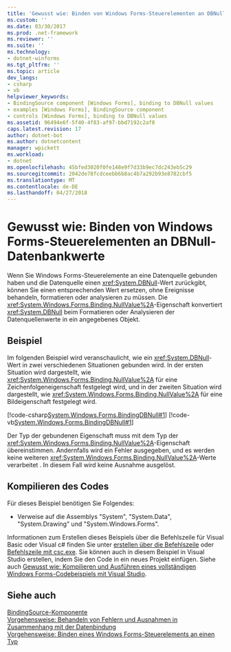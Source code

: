 ```yaml
---
title: 'Gewusst wie: Binden von Windows Forms-Steuerelementen an DBNull-Datenbankwerte'
ms.custom: ''
ms.date: 03/30/2017
ms.prod: .net-framework
ms.reviewer: ''
ms.suite: ''
ms.technology:
- dotnet-winforms
ms.tgt_pltfrm: ''
ms.topic: article
dev_langs:
- csharp
- vb
helpviewer_keywords:
- BindingSource component [Windows Forms], binding to DBNull values
- examples [Windows Forms], BindingSource component
- controls [Windows Forms], binding to DBNull values
ms.assetid: 96494e6f-5f40-4f83-af97-bbd7192c2af8
caps.latest.revision: 17
author: dotnet-bot
ms.author: dotnetcontent
manager: wpickett
ms.workload:
- dotnet
ms.openlocfilehash: 45bfed3020f0fe148e9f7d33b9ec7dc243eb5c29
ms.sourcegitcommit: 2042de78fcdceebb6b8ac4b7a292b93e8782cbf5
ms.translationtype: MT
ms.contentlocale: de-DE
ms.lasthandoff: 04/27/2018
---
```

# <a name="how-to-bind-windows-forms-controls-to-dbnull-database-values"></a>Gewusst wie: Binden von Windows Forms-Steuerelementen an DBNull-Datenbankwerte
Wenn Sie Windows Forms-Steuerelemente an eine Datenquelle gebunden haben und die Datenquelle einen <xref:System.DBNull>-Wert zurückgibt, können Sie einen entsprechenden Wert ersetzen, ohne Ereignisse behandeln, formatieren oder analysieren zu müssen. Die <xref:System.Windows.Forms.Binding.NullValue%2A>-Eigenschaft konvertiert <xref:System.DBNull> beim Formatieren oder Analysieren der Datenquellenwerte in ein angegebenes Objekt.  
  
## <a name="example"></a>Beispiel  
 Im folgenden Beispiel wird veranschaulicht, wie ein <xref:System.DBNull>-Wert in zwei verschiedenen Situationen gebunden wird. In der ersten Situation wird dargestellt, wie <xref:System.Windows.Forms.Binding.NullValue%2A> für eine Zeichenfolgeneigenschaft festgelegt wird, und in der zweiten Situation wird dargestellt, wie <xref:System.Windows.Forms.Binding.NullValue%2A> für eine Bildeigenschaft festgelegt wird.  
  
 [!code-csharp[System.Windows.Forms.BindingDBNull#1](../../../../samples/snippets/csharp/VS_Snippets_Winforms/System.Windows.Forms.BindingDBNull/CS/form1.cs#1)]
 [!code-vb[System.Windows.Forms.BindingDBNull#1](../../../../samples/snippets/visualbasic/VS_Snippets_Winforms/System.Windows.Forms.BindingDBNull/VB/form1.vb#1)]  
  
 Der Typ der gebundenen Eigenschaft muss mit dem Typ der <xref:System.Windows.Forms.Binding.NullValue%2A>-Eigenschaft übereinstimmen. Andernfalls wird ein Fehler ausgegeben, und es werden keine weiteren <xref:System.Windows.Forms.Binding.NullValue%2A>-Werte verarbeitet . In diesem Fall wird keine Ausnahme ausgelöst.  
  
## <a name="compiling-the-code"></a>Kompilieren des Codes  
 Für dieses Beispiel benötigen Sie Folgendes:  
  
-   Verweise auf die Assemblys "System", "System.Data", "System.Drawing" und "System.Windows.Forms".  
  
 Informationen zum Erstellen dieses Beispiels über die Befehlszeile für Visual Basic oder Visual c# finden Sie unter [erstellen über die Befehlszeile](~/docs/visual-basic/reference/command-line-compiler/building-from-the-command-line.md) oder [Befehlszeile mit csc.exe](~/docs/csharp/language-reference/compiler-options/command-line-building-with-csc-exe.md). Sie können auch in diesem Beispiel in Visual Studio erstellen, indem Sie den Code in ein neues Projekt einfügen.  Siehe auch [Gewusst wie: Kompilieren und Ausführen eines vollständigen Windows Forms-Codebeispiels mit Visual Studio](http://msdn.microsoft.com/library/Bb129228\(v=vs.110\)).  
  
## <a name="see-also"></a>Siehe auch  
 [BindingSource-Komponente](../../../../docs/framework/winforms/controls/bindingsource-component.md)  
 [Vorgehensweise: Behandeln von Fehlern und Ausnahmen in Zusammenhang mit der Datenbindung](../../../../docs/framework/winforms/controls/how-to-handle-errors-and-exceptions-that-occur-with-databinding.md)  
 [Vorgehensweise: Binden eines Windows Forms-Steuerelements an einen Typ](../../../../docs/framework/winforms/controls/how-to-bind-a-windows-forms-control-to-a-type.md)
